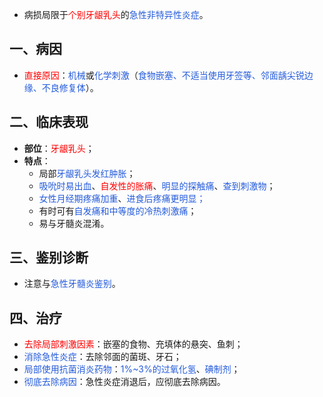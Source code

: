 * 病损局限于<font color="#ff0000">个别牙龈乳头</font>的<font color="#245bdb">急性非特异性炎症</font>。

## 一、病因
* <font color="#ff0000">直接原因</font>：<font color="#245bdb">机械</font>或<font color="#245bdb">化学刺激</font>（<font color="#245bdb">食物嵌塞、不适当使用牙签等、邻面龋尖锐边缘、不良修复体</font>）。

## 二、临床表现
* **部位**：<font color="#ff0000">牙龈乳头</font>；
* **特点**：
	* 局部<font color="#245bdb">牙龈乳头发红肿胀</font>；
	* <font color="#245bdb">吸吮时易出血</font>、<font color="#ff0000">自发性的胀痛</font>、<font color="#245bdb">明显的探触痛</font>、<font color="#245bdb">查到刺激物</font>；
	* <font color="#245bdb">女性月经期疼痛加重</font>、<font color="#245bdb">进食后疼痛更明显</font><font color="#245bdb">；</font>
	* 有时可有<font color="#245bdb">自发痛和中等度的冷热刺激痛</font>；
	* 易与牙髓炎混淆。

## 三、鉴别诊断
* 注意与<font color="#245bdb">急性牙髓炎鉴别</font>。

## 四、治疗
* <font color="#ff0000">去除局部刺激因素</font>：嵌塞的食物、充填体的悬突、鱼刺；
* <font color="#245bdb">消除急性炎症</font>：去除邻面的菌斑、牙石；
* <font color="#245bdb">局部使用抗菌消炎药物</font>：<font color="#245bdb">1%~3%的过氧化氢</font>、<font color="#245bdb">碘制剂</font>；
* <font color="#245bdb">彻底去除病因</font>：急性炎症消退后，应彻底去除病因。



